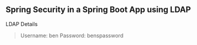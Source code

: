 ## Spring Security in a Spring Boot App using LDAP
LDAP Details

> Username: ben
> Password: benspassword
